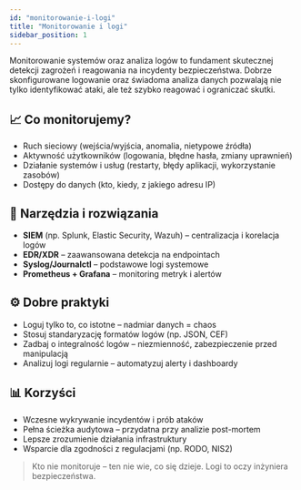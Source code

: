 ```yaml
---
id: "monitorowanie-i-logi"
title: "Monitorowanie i logi"
sidebar_position: 1
---
```


Monitorowanie systemów oraz analiza logów to fundament skutecznej detekcji zagrożeń i reagowania na incydenty bezpieczeństwa. Dobrze skonfigurowane logowanie oraz świadoma analiza danych pozwalają nie tylko identyfikować ataki, ale też szybko reagować i ograniczać skutki.

## 📈 Co monitorujemy?

- Ruch sieciowy (wejścia/wyjścia, anomalia, nietypowe źródła)  
- Aktywność użytkowników (logowania, błędne hasła, zmiany uprawnień)  
- Działanie systemów i usług (restarty, błędy aplikacji, wykorzystanie zasobów)  
- Dostępy do danych (kto, kiedy, z jakiego adresu IP)

## 🧰 Narzędzia i rozwiązania

- **SIEM** (np. Splunk, Elastic Security, Wazuh) – centralizacja i korelacja logów  
- **EDR/XDR** – zaawansowana detekcja na endpointach  
- **Syslog/Journalctl** – podstawowe logi systemowe  
- **Prometheus + Grafana** – monitoring metryk i alertów

## ⚙️ Dobre praktyki

- Loguj tylko to, co istotne – nadmiar danych = chaos  
- Stosuj standaryzację formatów logów (np. JSON, CEF)  
- Zadbaj o integralność logów – niezmienność, zabezpieczenie przed manipulacją  
- Analizuj logi regularnie – automatyzuj alerty i dashboardy

## 📊 Korzyści

- Wczesne wykrywanie incydentów i prób ataków  
- Pełna ścieżka audytowa – przydatna przy analizie post-mortem  
- Lepsze zrozumienie działania infrastruktury  
- Wsparcie dla zgodności z regulacjami (np. RODO, NIS2)

> Kto nie monitoruje – ten nie wie, co się dzieje. Logi to oczy inżyniera bezpieczeństwa.
